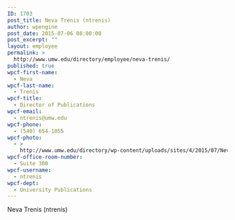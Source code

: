 ```yaml
---
ID: 1703
post_title: Neva Trenis (ntrenis)
author: wpengine
post_date: 2015-07-06 08:00:00
post_excerpt: ""
layout: employee
permalink: >
  http://www.umw.edu/directory/employee/neva-trenis/
published: true
wpcf-first-name:
  - Neva
wpcf-last-name:
  - Trenis
wpcf-title:
  - Director of Publications
wpcf-email:
  - ntrenis@umw.edu
wpcf-phone:
  - (540) 654-1055
wpcf-photo:
  - >
    http://www.umw.edu/directory/wp-content/uploads/sites/4/2015/07/NevaTrenis.jpg
wpcf-office-room-number:
  - Suite 300
wpcf-username:
  - ntrenis
wpcf-dept:
  - University Publications
---
```

Neva Trenis (ntrenis)